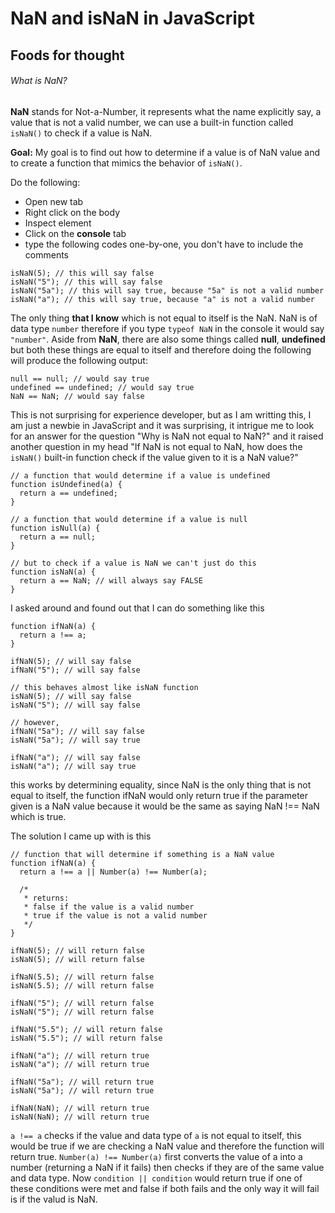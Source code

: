 # NaN and isNaN in JavaScript
## Foods for thought

###### What is NaN?

**NaN** stands for Not-a-Number, it represents what the name explicitly say, a value that is not a valid number, we can use a built-in function called `isNaN()` to check if a value is NaN.

**Goal:** My goal is to find out how to determine if a value is of NaN value and to create a function that mimics the behavior of `isNaN()`.

Do the following:
- Open new tab
- Right click on the body
- Inspect element
- Click on the **console** tab
- type the following codes one-by-one, you don't have to include the comments

```
isNaN(5); // this will say false
isNaN("5"); // this will say false
isNaN("5a"); // this will say true, because "5a" is not a valid number
isNaN("a"); // this will say true, because "a" is not a valid number
```

The only thing **that I know** which is not equal to itself is the NaN. NaN is of data type `number` therefore if you type `typeof NaN` in the console it would say `"number"`. Aside from **NaN**, there are also some things called **null**, **undefined** but both these things are equal to itself and therefore doing the following will produce the following output:

```
null == null; // would say true
undefined == undefined; // would say true
NaN == NaN; // would say false
```

This is not surprising for experience developer, but as I am writting this, I am just a newbie in JavaScript and it was surprising, it intrigue me to look for an answer for the question "Why is NaN not equal to NaN?" and it raised another question in my head "If NaN is not equal to NaN, how does the `isNaN()` built-in function check if the value given to it is a NaN value?"

```
// a function that would determine if a value is undefined
function isUndefined(a) {
  return a == undefined;
}

// a function that would determine if a value is null
function isNull(a) {
  return a == null;
}

// but to check if a value is NaN we can't just do this
function isNaN(a) {
  return a == NaN; // will always say FALSE
}
```

I asked around and found out that I can do something like this

```
function ifNaN(a) {
  return a !== a;
}

ifNaN(5); // will say false
ifNaN("5"); // will say false

// this behaves almost like isNaN function
isNaN(5); // will say false
isNaN("5"); // will say false

// however,
ifNaN("5a"); // will say false
isNaN("5a"); // will say true

ifNaN("a"); // will say false
isNaN("a"); // will say true
```

this works by determining equality, since NaN is the only thing that is not equal to itself, the function ifNaN would only return true if the parameter given is a NaN value because it would be the same as saying NaN !== NaN which is true.

The solution I came up with is this

```
// function that will determine if something is a NaN value
function ifNaN(a) {
  return a !== a || Number(a) !== Number(a);

  /*
   * returns:
   * false if the value is a valid number
   * true if the value is not a valid number
   */
}

ifNaN(5); // will return false
isNaN(5); // will return false

ifNaN(5.5); // will return false
isNaN(5.5); // will return false

ifNaN("5"); // will return false
isNaN("5"); // will return false

ifNaN("5.5"); // will return false
isNaN("5.5"); // will return false

ifNaN("a"); // will return true
isNaN("a"); // will return true

ifNaN("5a"); // will return true
isNaN("5a"); // will return true

ifNaN(NaN); // will return true
isNaN(NaN); // will return true
```

`a !== a` checks if the value and data type of `a` is not equal to itself, this would be true if we are checking a NaN value and therefore the function will return true. `Number(a) !== Number(a)` first converts the value of a into a number (returning a NaN if it fails) then checks if they are of the same value and data type. Now `condition || condition` would return true if one of these conditions were met and false if both fails and the only way it will fail is if the valud is NaN.
